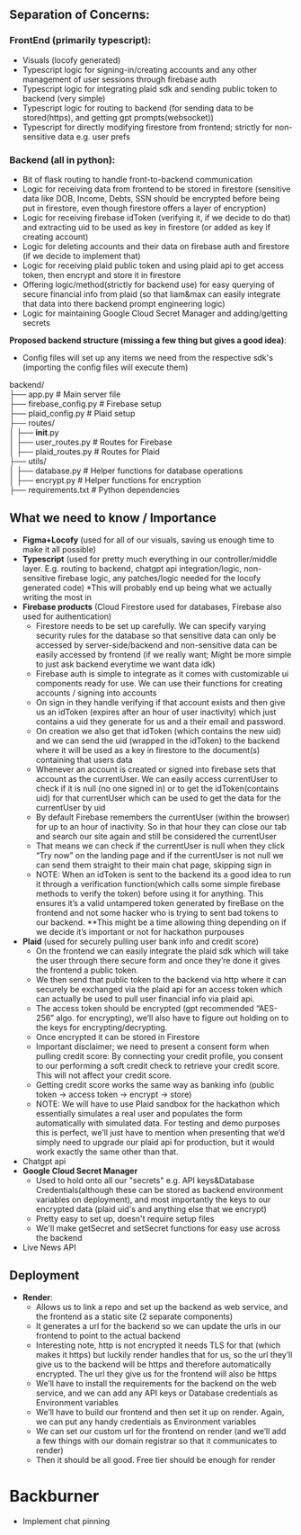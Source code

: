 
## Separation of Concerns:

### FrontEnd (primarily typescript):
- Visuals (locofy generated)
- Typescript logic for signing-in/creating accounts and any other management of user sessions through firebase auth
- Typescript logic for integrating plaid sdk and sending public token to backend (very simple)
- Typescript logic for routing to backend (for sending data to be stored(https), and getting gpt prompts(websocket))
- Typescript for directly modifying firestore from frontend; strictly for non-sensitive data e.g. user prefs

### Backend (all in python):
- Bit of flask routing to handle front-to-backend communication
- Logic for receiving data from frontend to be stored in firestore (sensitive data like DOB, Income, Debts, SSN should be encrypted before being put in firestore, even though firestore offers a layer of encryption)
- Logic for receiving firebase idToken (verifying it, if we decide to do that) and extracting uid to be used as key in firestore (or added as key if creating account)
- Logic for deleting accounts and their data on firebase auth and firestore (if we decide to implement that)
- Logic for receiving plaid public token and using plaid api to get access token, then encrypt and store it in firestore
- Offering logic/method(strictly for backend use) for easy querying of secure financial info from plaid (so that liam&max can easily integrate that data into there backend prompt engineering logic)
- Logic for maintaining Google Cloud Secret Manager and adding/getting secrets

**Proposed backend structure (missing a few thing but gives a good idea)**:
* Config files will set up any items we need from the respective sdk's (importing the config files will execute them)

backend/  
├── app.py                # Main server file  
├── firebase_config.py    # Firebase setup  
├── plaid_config.py       # Plaid setup  
├── routes/  
│   ├── __init__.py  
│   ├── user_routes.py    # Routes for Firebase  
│   ├── plaid_routes.py   # Routes for Plaid  
├── utils/  
│   ├── database.py       # Helper functions for database operations  
│   ├── encrypt.py        # Helper functions for encryption  
├── requirements.txt      # Python dependencies  


## What we need to know / Importance
- **Figma+Locofy** (used for all of our visuals, saving us enough time to make it all possible)
- **Typescript** (used for pretty much everything in our controller/middle layer. E.g. routing to backend, chatgpt api integration/logic, non-sensitive firebase logic, any patches/logic needed for the locofy generated code) *This will probably end up being what we actually writing the most in
- **Firebase products** (Cloud Firestore used for databases, Firebase also used for authentication)
  * Firestore needs to be set up carefully. We can specify varying security rules for the database so that sensitive data can only be accessed by server-side/backend and non-sensitive data   can be easily accessed by frontend (if we really want; Might be more simple to just ask backend everytime we want data idk)
  * Firebase auth is simple to integrate as it comes with customizable ui components ready for use. We can use their functions for creating accounts / signing into accounts
  * On sign in they handle verifying if that account exists and then give us an idToken (expires after an hour of user inactivity) which just contains a uid they generate for us and a their email and password.
  * On creation we also get that idToken (which contains the new uid) and we can send the uid (wrapped in the idToken) to the backend where it will be used as a key in firestore to the document(s) containing that users data
  * Whenever an account is created or signed into firebase sets that account as the currentUser. We can easily access currentUser to check if it is null (no one signed in) or to get the idToken(contains uid) for that currentUser which can be used to get the data for the currentUser by uid
  * By default Firebase remembers the currentUser (within the browser) for up to an hour of inactivity. So in that hour they can close our tab and search our site again and still be considered the currentUser
  * That means we can check if the currentUser is null when they click “Try now” on the landing page and if the currentUser is not null we can send them straight to their main chat page, skipping sign in
  * NOTE: When an idToken is sent to the backend its a good idea to run it through a verification function(which calls some simple firebase methods to verify the token)  before using it for anything. This ensures it’s a valid untampered token generated by fireBase on the frontend and not some hacker who is trying to sent bad tokens to our backend. **This might be a time allowing thing depending on if we decide it’s important or not for hackathon purpouses 
- **Plaid** (used for securely pulling user bank info and credit score)
  * On the frontend we can easily integrate the plaid sdk which will take the user through there secure form and once they’re done it gives the frontend a public token. 
  * We then send that public token to the backend via http where it can securely be exchanged via the plaid api for an access token which can actually be used to pull user financial info via plaid api. 
  * The access token should be encrypted (gpt recommended “AES-256” algo. for encrypting), we’ll also have to figure out holding on to the keys for encrypting/decrypting.
  * Once encrypted it can be stored in Firestore 
  * Important disclaimer; we need to present a consent form when pulling credit score: By connecting your credit profile, you consent to our performing a soft credit check to retrieve your credit score. This will not affect your credit score.
  * Getting credit score works the same way as banking info (public token -> access token -> encrypt -> store)
  * NOTE: We will have to use Plaid sandbox for the hackathon which essentially simulates a real user and populates the form automatically with simulated data. For testing and demo purposes this is perfect, we’ll just have to mention when presenting that we’d simply need to upgrade our plaid api for production, but it would work exactly the same other than that.
- Chatgpt api
- **Google Cloud Secret Manager**
  * Used to hold onto all our "secrets" e.g. API keys&Database Credentials(although these can be stored as backend environment variables on deployment), and most importantly the keys to our encrypted data (plaid uid's and anything else that we encrypt)
  * Pretty easy to set up, doesn't require setup files
  * We'll make getSecret and setSecret functions for easy use across the backend
- Live News API

## Deployment
- **Render**:
  * Allows us to link a repo and set up the backend as web service, and the frontend as a static site (2 separate components)
  * It generates a url for the backend so we can update the urls in our frontend to point to the actual backend
  * Interesting note, http is not encrypted it needs TLS for that (which makes it https) but luckily render handles that for us, so the url they’ll give us to the backend will be https and therefore automatically encrypted. The url they give us for the frontend will also be https
  * We’ll have to install the requirements for the backend on the web service, and we can add any API keys or Database credentials as Environment variables
  * We’ll have to build our frontend and then set it up on render. Again, we can put any handy credentials as Environment variables
  * We can set our custom url for the frontend on render (and we’ll add a few things with our domain registrar so that it communicates to render)
  * Then it should be all good. Free tier should be enough for render


# Backburner

- Implement chat pinning